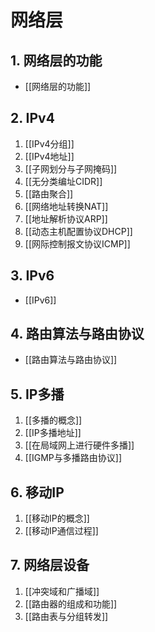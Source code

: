 # 网络层

## 1. 网络层的功能

- [[网络层的功能]]

## 2. IPv4

1. [[IPv4分组]]
2. [[IPv4地址]]
3. [[子网划分与子网掩码]]
4. [[无分类编址CIDR]]
5. [[路由聚合]]
6. [[网络地址转换NAT]]
7. [[地址解析协议ARP]]
8. [[动态主机配置协议DHCP]]
9. [[网际控制报文协议ICMP]]

## 3. IPv6

- [[IPv6]]

## 4. 路由算法与路由协议

- [[路由算法与路由协议]]

## 5. IP多播

1. [[多播的概念]]
2. [[IP多播地址]]
3. [[在局域网上进行硬件多播]]
4. [[IGMP与多播路由协议]]

## 6. 移动IP

1. [[移动IP的概念]]
2. [[移动IP通信过程]]

## 7. 网络层设备

1. [[冲突域和广播域]]
2. [[路由器的组成和功能]]
3. [[路由表与分组转发]]

